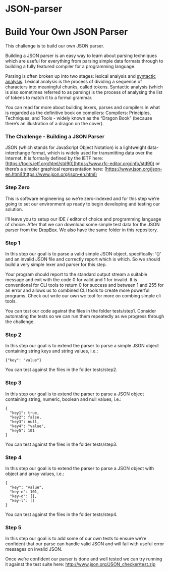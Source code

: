 # JSON-parser

# Build Your Own JSON Parser
This challenge is to build our own JSON parser.

Building a JSON parser is an easy way to learn about parsing techniques which are useful for everything from parsing simple data formats through to building a fully featured compiler for a programming language.

Parsing is often broken up into two stages: lexical analysis and [syntactic analysis](https://en.wikipedia.org/wiki/Parsing). Lexical analysis is the process of dividing a sequence of characters into meaningful chunks, called tokens. Syntactic analysis (which is also sometimes referred to as parsing) is the process of analysing the list of tokens to match it to a formal grammar.

You can read far more about building lexers, parses and compilers in what is regarded as the definitive book on compilers: Compilers: Principles, Techniques, and Tools - widely known as the “Dragon Book” (because there’s an illustration of a dragon on the cover).

### The Challenge - Building a JSON Parser
JSON (which stands for JavaScript Object Notation) is a lightweight data-interchange format, which is widely used for transmitting data over the Internet. It is formally defined by the IETF here: [https://tools.ietf.org/html/std90](https://www.rfc-editor.org/info/std90) or there’s a simpler graphical representation here: [https://www.json.org/json-en.html](https://www.json.org/json-en.html)

### Step Zero
This is software engineering so we’re zero-indexed and for this step we’re going to set our environment up ready to begin developing and testing our solution.

I’ll leave you to setup our IDE / editor of choice and programming language of choice. After that we can download some simple test data for the JSON parser from the [DropBox](https://www.dropbox.com/scl/fi/9vdw9wd9r5gw0azzehnzy/tests.zip?rlkey=mlp42ah3wmdav9w9kvekgk2fp&e=1&dl=0). We also have the same folder in this repository.

### Step 1
In this step our goal is to parse a valid simple JSON object, specifically: ‘{}’ and an invalid JSON file and correctly report which is which. So we should build a very simple lexer and parser for this step.

Your program should report to the standard output stream a suitable message and exit with the code 0 for valid and 1 for invalid. It is conventional for CLI tools to return 0 for success and between 1 and 255 for an error and allows us to combined CLI tools to create more powerful programs. Check out write our own wc tool for more on combing simple cli tools.

You can test our code against the files in the folder tests/step1. Consider automating the tests so we can run them repeatedly as we progress through the challenge.

### Step 2
In this step our goal is to extend the parser to parse a simple JSON object containing string keys and string values, i.e.:

`{"key": "value"}`

You can test against the files in the folder tests/step2.

### Step 3
In this step our goal is to extend the parser to parse a JSON object containing string, numeric, boolean and null values, i.e.:
```
{
  "key1": true,
  "key2": false,
  "key3": null,
  "key4": "value",
  "key5": 101
}
```
You can test against the files in the folder tests/step3.

### Step 4
In this step our goal is to extend the parser to parse a JSON object with object and array values, i.e.:
```
{
  "key": "value",
  "key-n": 101,
  "key-o": {},
  "key-l": []
}
```

You can test against the files in the folder tests/step4.

### Step 5
In this step our goal is to add some of our own tests to ensure we’re confident that our parse can handle valid JSON and will fail with useful error messages on invalid JSON.

Once we’re confident our parser is done and well tested we can try running it against the test suite here: http://www.json.org/JSON_checker/test.zip